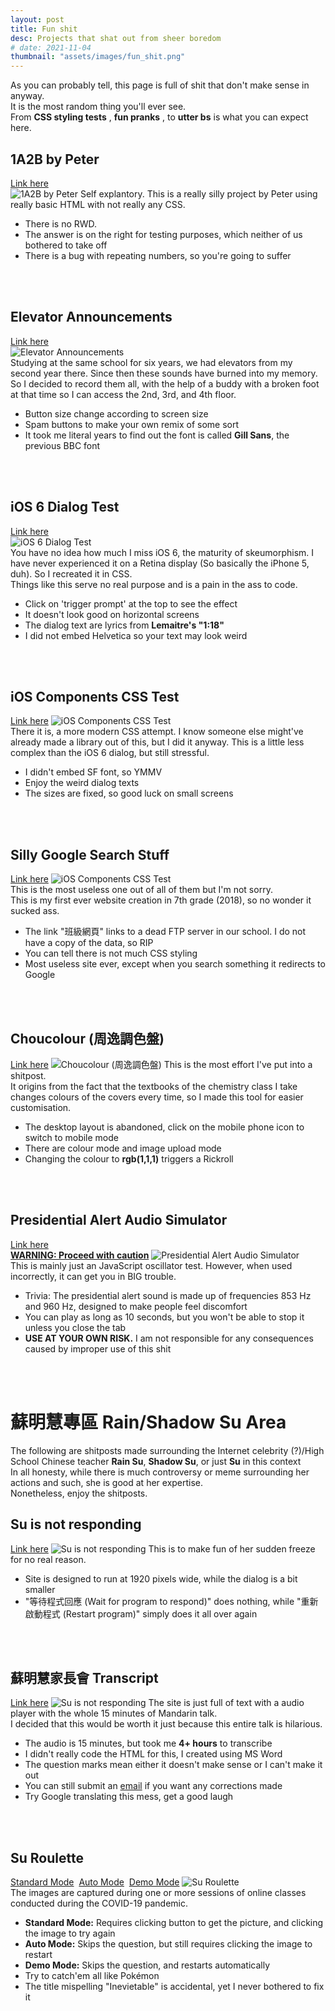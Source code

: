 ```yaml
---
layout: post
title: Fun shit
desc: Projects that shat out from sheer boredom
# date: 2021-11-04
thumbnail: "assets/images/fun_shit.png"
---
```

As you can probably tell, this page is full of shit that don't make sense in anyway.  
It is the most random thing you'll ever see.  
From **CSS styling tests** , **fun pranks** , to **utter bs** is what you can expect here.  

## 1A2B by Peter
[Link here](../../{{site.baseurl}}/1a2b.html)  
![1A2B by Peter](../../{{site.baseurl}}/assets/images/fun_shit/1a2b.png)
Self explantory. This is a really silly project by Peter using really basic HTML with not really any CSS.  
- There is no RWD.
- The answer is on the right for testing purposes, which neither of us bothered to take off
- There is a bug with repeating numbers, so you're going to suffer
<br>
<br>

## Elevator Announcements
[Link here](https://hippoinwindow20.github.io/ypelevator.github.io)   
![Elevator Announcements](../../{{site.baseurl}}/assets/images/fun_shit/elevator.png)  
Studying at the same school for six years, we had elevators from my second year there. Since then these sounds have burned into my memory.  
So I decided to record them all, with the help of a buddy with a broken foot at that time so I can access the 2nd,  3rd, and 4th floor.
- Button size change according to screen size
- Spam buttons to make your own remix of some sort
- It took me literal years to find out the font is called **Gill Sans**, the previous BBC font
<br>
<br>

## iOS 6 Dialog Test
[Link here](../../{{site.baseurl}}/dialog.html)   
![iOS 6 Dialog Test](../../{{site.baseurl}}/assets/images/fun_shit/dialog.png)  
You have no idea how much I miss iOS 6, the maturity of skeumorphism. I have never experienced it on a Retina display (So basically the iPhone 5, duh). So I recreated it in CSS.  
Things like this serve no real purpose and is a pain in the ass to code.
- Click on 'trigger prompt' at the top to see the effect
- It doesn't look good on horizontal screens
- The dialog text are lyrics from **Lemaitre's "1:18"**
- I did not embed Helvetica so your text may look weird
<br>
<br>

## iOS Components CSS Test
[Link here](../../{{site.baseurl}}/ios.html)
![iOS Components CSS Test](../../{{site.baseurl}}/assets/images/fun_shit/ios.png)   
There it is, a more modern CSS attempt. I know someone else might've already made a library out of this, but I did it anyway. This is a little less complex than the iOS 6 dialog, but still stressful.  
- I didn't embed SF font, so YMMV
- Enjoy the weird dialog texts
- The sizes are fixed, so good luck on small screens
<br> 
<br>

## Silly Google Search Stuff
[Link here](../../{{site.baseurl}}/indexold.html)
![iOS Components CSS Test](../../{{site.baseurl}}/assets/images/fun_shit/google.png)  
This is the most useless one out of all of them but I'm not sorry.  
This is my first ever website creation in 7th grade (2018), so no wonder it sucked ass.  
- The link "班級網頁" links to a dead FTP server in our school. I do not have a copy of the data, so RIP
- You can tell there is not much CSS styling
- Most useless site ever, except when you search something it redirects to Google
<br>
<br>

## Choucolour (周逸調色盤)
[Link here](../../{{site.baseurl}}/choucolour/index.html)
![Choucolour (周逸調色盤)](../../{{site.baseurl}}/assets/images/fun_shit/choucolour.png) 
This is the most effort I've put into a shitpost.  
It origins from the fact that the textbooks of the chemistry class I take changes colours of the covers every time, so I made this tool for easier customisation.
- The desktop layout is abandoned, click on the mobile phone icon to switch to mobile mode
- There are colour mode and image upload mode
- Changing the colour to **rgb(1,1,1)** triggers a Rickroll
<br>
<br>

## Presidential Alert Audio Simulator
[Link here <br> **WARNING: Proceed with caution**](../../{{site.baseurl}}/osc.html)
![Presidential Alert Audio Simulator](../../{{site.baseurl}}/assets/images/fun_shit/osc.png)   
This is mainly just an JavaScript oscillator test. However, when used incorrectly, it can get you in BIG trouble.
- Trivia: The presidential alert sound is made up of frequencies 853 Hz and 960 Hz, designed to make people feel discomfort
- You can play as long as 10 seconds, but you won't be able to stop it unless you close the tab
- **USE AT YOUR OWN RISK.** I am not responsible for any consequences caused by improper use of this shit
<br>
<br>

# 蘇明慧專區 Rain/Shadow Su Area
The following are shitposts made surrounding the Internet celebrity (?)/High School Chinese teacher **Rain Su**, **Shadow Su**, or just **Su** in this context  
In all honesty, while there is much controversy or meme surrounding her actions and such, she is good at her expertise.  
Nonetheless, enjoy the shitposts.

## Su is not responding
[Link here](../../{{site.baseurl}}/su/index.html)
![Su is not responding](../../{{site.baseurl}}/assets/images/fun_shit/su_anr.png) 
This is to make fun of her sudden freeze for no real reason.  
- Site is designed to run at 1920 pixels wide, while the dialog is a bit smaller
- "等待程式回應 (Wait for program to respond)" does nothing, while "重新啟動程式 (Restart program)" simply does it all over again
<br>
<br>

## 蘇明慧家長會 Transcript
[Link here](../../{{site.baseurl}}/transcript.html)
![Su is not responding](../../{{site.baseurl}}/assets/images/fun_shit/transcript.png) 
The site is just full of text with a audio player with the whole 15 minutes of Mandarin talk.  
I decided that this would be worth it just because this entire talk is hilarious.
- The audio is 15 minutes, but took me **4+ hours** to transcribe
- I didn't really code the HTML for this, I created using MS Word
- The question marks mean either it doesn't make sense or I can't make it out
- You can still submit an [email](mailto:shippohsutest@gmail.com) if you want any corrections made
- Try Google translating this mess, get a good laugh
<br>
<br>

## Su Roulette
[Standard Mode](../../{{site.baseurl}}/su2/index.html)&nbsp;&nbsp;[Auto Mode](../../{{site.baseurl}}/su2/auto.html)&nbsp;&nbsp;[Demo Mode](../../{{site.baseurl}}/su2/demo.html) 
![Su Roulette](../../{{site.baseurl}}/assets/images/fun_shit/su.png)   
The images are captured during one or more sessions of online classes conducted during the COVID-19 pandemic.  
- **Standard Mode:** Requires clicking button to get the picture, and clicking the image to try again
- **Auto Mode:** Skips the question, but still requires clicking the image to restart
- **Demo Mode:** Skips the question, and restarts automatically
- Try to catch'em all like Pokémon
- The title mispelling "Inevietable" is accidental, yet I never bothered to fix it